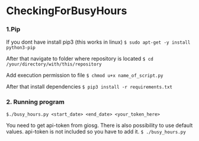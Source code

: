# CheckingForBusyHours

### 1.Pip
If you dont have install pip3 (this works in linux) `$ sudo apt-get -y install python3-pip`

After that navigate to folder where repository is located `$ cd /your/directory/with/this/repository`

Add execution permission to file `$ chmod u+x name_of_script.py`

After that install dependencies  `$ pip3 install -r requirements.txt`

### 2. Running program
`$./busy_hours.py <start_date> <end_date> <your_token_here>`

You need to get api-token from giosg.
There is also possibility to use default values. api-token is not included so you have to add it.
`$ ./busy_hours.py`



